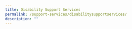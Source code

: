 ```yaml
---
title: Disability Support Services
permalink: /support-services/disabilitysupportservices/
description: ""
---
```

